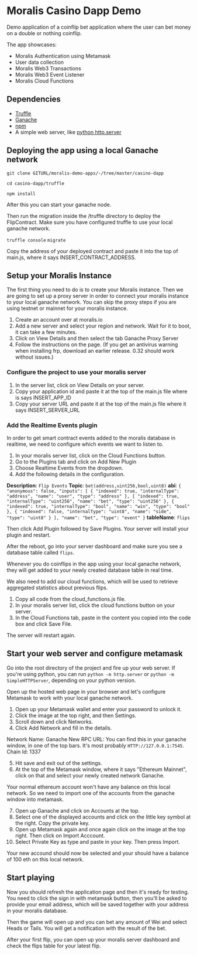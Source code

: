 # Moralis Casino Dapp Demo

Demo application of a coinflip bet application where the user can bet money on a double or nothing coinflip. 

The app showcases:
- Moralis Authentication using Metamask
- User data collection
- Moralis Web3 Transactions
- Moralis Web3 Event Listener
- Moralis Cloud Functions

## Dependencies
- [Truffle](https://www.trufflesuite.com/truffle)
- [Ganache](https://www.trufflesuite.com/ganache)
- [npm](https://www.npmjs.com/get-npm)
- A simple web server, like [python http.server](https://www.python.org/)

## Deploying the app using a local Ganache network
```
git clone GITURL/moralis-demo-apps/-/tree/master/casino-dapp
```

```
cd casino-dapp/truffle
```

```
npm install
```
After this you can start your ganache node. 

Then run the migration inside the /truffle directory to deploy the FlipContract. Make sure you have configured truffle to use your local ganache network. 

```truffle console```
```migrate```

Copy the address of your deployed contract and paste it into the top of main.js, where it says INSERT_CONTRACT_ADDRESS. 

## Setup your Moralis Instance
The first thing you need to do is to create your Moralis instance. Then we are going to set up a proxy server in order to connect your moralis instance to your local ganache network. You can skip the proxy steps if you are using testnet or mainnet for your moralis instance.

1. Create an account over at moralis.io
2. Add a new server and select your region and network. Wait for it to boot, it can take a few minutes.
3. Click on View Details and then select the tab Ganache Proxy Server
4. Follow the instructions on the page. (If you get an antivirus warning when installing frp, download an earlier release. 0.32 should work without issues.)

### Configure the project to use your moralis server
1. In the server list, click on View Details on your server.
2. Copy your application id and paste it at the top of the main.js file where is says INSERT_APP_ID
3. Copy your server URL and paste it at the top of the main.js file where it says INSERT_SERVER_URL

### Add the Realtime Events plugin
In order to get smart contract events added to the moralis database in realtime, we need to configure which events we want to listen to. 

1. In your moralis server list, click on the Cloud Functions button.
2. Go to the Plugins tab and click on Add New Plugin
3. Choose Realtime Events from the dropdown.
4. Add the following details in the configuration.

**Description**: ```Flip Events```
**Topic**: ```bet(address,uint256,bool,uint8)```
**abi**: ```{
  "anonymous": false,
  "inputs": [
    {
      "indexed": true,
      "internalType": "address",
      "name": "user",
      "type": "address"
    },
    {
      "indexed": true,
      "internalType": "uint256",
      "name": "bet",
      "type": "uint256"
    },
    {
      "indexed": true,
      "internalType": "bool",
      "name": "win",
      "type": "bool"
    },
    {
      "indexed": false,
      "internalType": "uint8",
      "name": "side",
      "type": "uint8"
    }
  ],
  "name": "bet",
  "type": "event"
}```
**tableName**: ```flips```

Then click Add Plugin followed by Save Plugins. Your server will install your plugin and restart.

After the reboot, go into your server dashboard and make sure you see a database table called ```flips```.

Whenever you do coinflips in the app using your local ganache network, they will get added to your newly created database table in real time.

We also need to add our cloud functions, which will be used to retrieve aggregated statistics about previous flips. 

1. Copy all code from the cloud_functions.js file.
2. In your moralis server list, click the cloud functions button on your server. 
3. In the Cloud Functions tab, paste in the content you copied into the code box and click Save File.

The server will restart again.

## Start your web server and configure metamask
Go into the root directory of the project and fire up your web server. If you're using python, you can run ```python -m http.server``` or ```python -m SimpleHTTPServer```, depending on your python version.

Open up the hosted web page in your browser and let's configure Metamask to work with your local ganache network. 

1. Open up your Metamask wallet and enter your password to unlock it.
2. Click the image at the top right, and then Settings.
3. Scroll down and click Networks.
4. Click Add Network and fill in the details.

Network Name: Ganache
New RPC URL: You can find this in your ganache window, in one of the top bars. It's most probably ```HTTP://127.0.0.1:7545```. 
Chain Id: 1337

5. Hit save and exit out of the settings.
6. At the top of the Metamask window, where it says "Ethereum Mainnet", click on that and select your newly created network Ganache. 

Your normal ethereum account won't have any balance on this local network. So we need to import one of the accounts from the ganache window into metamask. 

7. Open up Ganache and click on Accounts at the top. 
8. Select one of the displayed accounts and click on the little key symbol at the right. Copy the private key.
9. Open up Metamask again and once again click on the image at the top right. Then click on Import Acccount.  
10. Select Private Key as type and paste in your key. Then press Import.

Your new accound should now be selected and your should have a balance of 100 eth on this local network. 

## Start playing
Now you should refresh the application page and then it's ready for testing. You need to click the sign in with metamask button, then you'll be asked to provide your email address, which will be saved together with your address in your moralis database. 

Then the game will open up and you can bet any amount of Wei and select Heads or Tails. You will get a notification with the result of the bet. 

After your first flip, you can open up your moralis server dashboard and check the flips table for your latest flip. 

